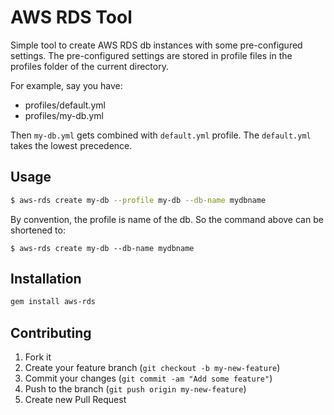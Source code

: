 # AWS RDS Tool

Simple tool to create AWS RDS db instances with some pre-configured settings.  The pre-configured settings are stored in profile files in the profiles folder of the current directory.

For example, say you have:

* profiles/default.yml
* profiles/my-db.yml

Then `my-db.yml` gets combined with `default.yml` profile.  The `default.yml` takes the lowest precedence.

## Usage

```sh
$ aws-rds create my-db --profile my-db --db-name mydbname
```

By convention, the profile is name of the db.  So the command above can be shortened to:

```
$ aws-rds create my-db --db-name mydbname
```

## Installation

```sh
gem install aws-rds
```

## Contributing

1. Fork it
2. Create your feature branch (`git checkout -b my-new-feature`)
3. Commit your changes (`git commit -am "Add some feature"`)
4. Push to the branch (`git push origin my-new-feature`)
5. Create new Pull Request
